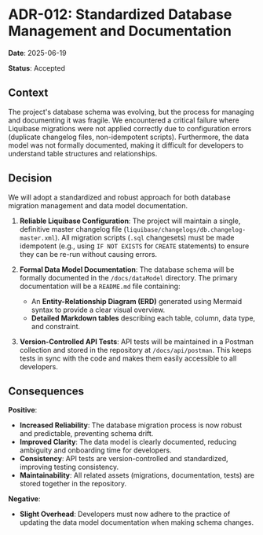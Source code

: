 # ADR-012: Standardized Database Management and Documentation

**Date**: 2025-06-19

**Status**: Accepted

## Context

The project's database schema was evolving, but the process for managing and documenting it was fragile. We encountered a critical failure where Liquibase migrations were not applied correctly due to configuration errors (duplicate changelog files, non-idempotent scripts). Furthermore, the data model was not formally documented, making it difficult for developers to understand table structures and relationships.

## Decision

We will adopt a standardized and robust approach for both database migration management and data model documentation.

1.  **Reliable Liquibase Configuration**: The project will maintain a single, definitive master changelog file (`liquibase/changelogs/db.changelog-master.xml`). All migration scripts (`.sql` changesets) must be made idempotent (e.g., using `IF NOT EXISTS` for `CREATE` statements) to ensure they can be re-run without causing errors.

2.  **Formal Data Model Documentation**: The database schema will be formally documented in the `/docs/dataModel` directory. The primary documentation will be a `README.md` file containing:
    *   An **Entity-Relationship Diagram (ERD)** generated using Mermaid syntax to provide a clear visual overview.
    *   **Detailed Markdown tables** describing each table, column, data type, and constraint.

3.  **Version-Controlled API Tests**: API tests will be maintained in a Postman collection and stored in the repository at `/docs/api/postman`. This keeps tests in sync with the code and makes them easily accessible to all developers.

## Consequences

**Positive**:
*   **Increased Reliability**: The database migration process is now robust and predictable, preventing schema drift.
*   **Improved Clarity**: The data model is clearly documented, reducing ambiguity and onboarding time for developers.
*   **Consistency**: API tests are version-controlled and standardized, improving testing consistency.
*   **Maintainability**: All related assets (migrations, documentation, tests) are stored together in the repository.

**Negative**:
*   **Slight Overhead**: Developers must now adhere to the practice of updating the data model documentation when making schema changes.

